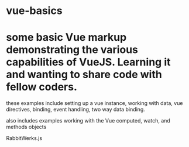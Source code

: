 # vue-basics

# some basic Vue markup demonstrating the various capabilities of VueJS. Learning it and wanting to share code with fellow coders.

these examples include setting up a vue instance, working with data, vue directives, binding, event handling, two way data binding.

also includes examples working with the Vue computed, watch, and methods objects



RabbitWerks.js
